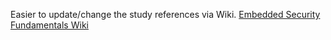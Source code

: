 Easier to update/change the study references via Wiki.
[Embedded Security Fundamentals Wiki](https://github.com/DJShepherd/embedded-security-fundamentals/wiki)
